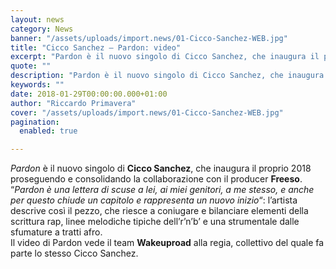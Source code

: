 ```yaml
---
layout: news
category: News
banner: "/assets/uploads/import.news/01-Cicco-Sanchez-WEB.jpg"
title: "Cicco Sanchez – Pardon: video"
excerpt: "Pardon è il nuovo singolo di Cicco Sanchez, che inaugura il proprio 2018 proseguendo e consolidando la collaborazione con il producer Freeso. “Pardon è una lettera di scuse a lei, ai miei genitori, a me stesso, e anche per questo chiude un capitolo e rappresenta un nuovo inizio“: l’artista descrive così il pezzo, che riesce [&hellip"
quote: ""
description: "Pardon è il nuovo singolo di Cicco Sanchez, che inaugura il proprio 2018 proseguendo e consolidando la collaborazione con il producer Freeso. “Pardon è una lettera di scuse a lei, ai miei genitori, a me stesso, e anche per questo chiude un capitolo e rappresenta un nuovo inizio“: l’artista descrive così il pezzo, che riesce [&hellip"
keywords: ""
date: 2018-01-29T00:00:00.000+01:00
author: "Riccardo Primavera"
cover: "/assets/uploads/import.news/01-Cicco-Sanchez-WEB.jpg"
pagination:
  enabled: true

---
```


_Pardon_ è il nuovo singolo di **Cicco Sanchez**, che inaugura il proprio 2018 proseguendo e consolidando la collaborazione con il producer **Freeso**. “_Pardon è una lettera di scuse a lei, ai miei genitori, a me stesso, e anche per questo chiude un capitolo e rappresenta un nuovo inizio_“: l’artista descrive così il pezzo, che riesce a coniugare e bilanciare elementi della scrittura rap, linee melodiche tipiche dell’r’n’b’ e una strumentale dalle sfumature a tratti afro.  
Il video di Pardon vede il team **Wakeuproad** alla regia, collettivo del quale fa parte lo stesso Cicco Sanchez.
